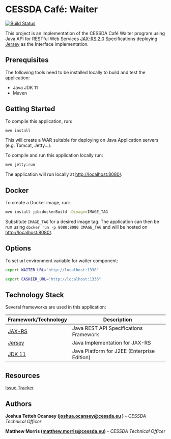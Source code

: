 # CESSDA Café: Waiter

[![Build Status](https://jenkins-dev.cessda.eu/buildStatus/icon?job=cessda.cafe.waiter%2Fmaster)](https://jenkins-dev.cessda.eu/job/cessda.cafe.waiter/job/master/)


This project is an implementation of the CESSDA Café Waiter program using Java API for RESTful Web Services [JAX-RS 2.0](https://download.oracle.com/otndocs/jcp/jaxrs-2_0-fr-eval-spec/index.html) Specifications deploying [Jersey](https://eclipse-ee4j.github.io/jersey/) as the Interface implementation.   

## Prerequisites

The following tools need to be installed locally to build and test the application:

* Java JDK 11
* Maven 

## Getting Started

To compile this application, run:

```bash
mvn install 
```

This will create a WAR suitable for deploying on Java Application servers (e.g. Tomcat, Jetty...).

To compile and run this application locally run:

```bash
mvn jetty:run
```

The application will run locally at <http://localhost:8080/>.

## Docker

To create a Docker image, run:

```bash
mvn install jib:dockerBuild -Dimage=IMAGE_TAG
```

Substitute `IMAGE_TAG` for a desired image tag. The application can then be run using `docker run -p 8080:8080 IMAGE_TAG` and will be hosted on <http://localhost:8080/>.

## Options

To set url environment variable for waiter component:

```bash
export WAITER_URL="http://localhost:1338"
```
```bash
export CASHIER_URL="http://localhost:1336"
```

## Technology Stack

Several frameworks are used in this application:

| Framework/Technology									| Description													|
| ----------------------------------------------------- | ------------------------------------------------------------- |
| [JAX-RS](https://jax-rs.github.io/apidocs/2.0/)		| Java REST API Specifications Framework                     	|
| [Jersey](https://eclipse-ee4j.github.io/jersey/)  	| Java Implementation for JAX-RS                    			|
| [JDK 11](https://jdk.java.net/11/)		        	| Java Platform for J2EE (Enterprise Edition)					|

## Resources

[Issue Tracker](https://bitbucket.org/cessda/cessda.cafe.waiter/issues?status=new&status=open)

## Authors

**Joshua Tetteh Ocansey (joshua.ocansey@cessda.eu )** - *CESSDA Technical Officer*

**Matthew Morris (matthew.morris@cessda.eu)** - *CESSDA Technical Officer*
